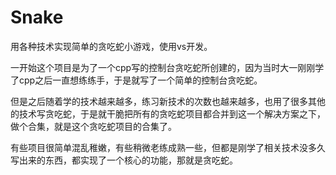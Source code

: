 ﻿# Snake
用各种技术实现简单的贪吃蛇小游戏，使用vs开发。

一开始这个项目是为了一个cpp写的控制台贪吃蛇所创建的，因为当时大一刚刚学了cpp之后一直想练练手，于是就写了一个简单的控制台贪吃蛇。

但是之后随着学的技术越来越多，练习新技术的次数也越来越多，也用了很多其他的技术写贪吃蛇，于是就干脆把所有的贪吃蛇项目都合并到这一个解决方案之下，做个合集，就是这个贪吃蛇项目的合集了。

有些项目很简单混乱稚嫩，有些稍微老练成熟一些，但都是刚学了相关技术没多久写出来的东西，都实现了一个核心的功能，那就是贪吃蛇。